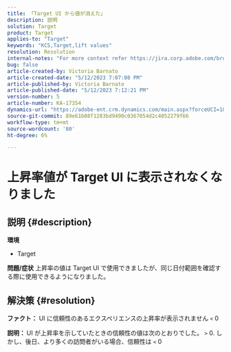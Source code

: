 ```yaml
---
title: 「Target UI から値が消えた」
description: 説明
solution: Target
product: Target
applies-to: "Target"
keywords: "KCS,Target,lift values"
resolution: Resolution
internal-notes: "For more context refer https://jira.corp.adobe.com/browse/TGT-41844"
bug: false
article-created-by: Victoria Barnato
article-created-date: "5/12/2023 7:07:08 PM"
article-published-by: Victoria Barnato
article-published-date: "5/12/2023 7:12:21 PM"
version-number: 5
article-number: KA-17354
dynamics-url: "https://adobe-ent.crm.dynamics.com/main.aspx?forceUCI=1&pagetype=entityrecord&etn=knowledgearticle&id=dd67242c-f8f0-ed11-8849-6045bd006ce9"
source-git-commit: 89e61b08f1283bd9490c0367054d2c4052279f66
workflow-type: tm+mt
source-wordcount: '80'
ht-degree: 6%

---
```


# 上昇率値が Target UI に表示されなくなりました

## 説明 {#description}

<b>環境</b>
- Target

<b>問題/症状</b>
上昇率の値は Target UI で使用できましたが、同じ日付範囲を確認する際に使用できるようになりました。


## 解決策 {#resolution}




<b>ファクト：</b> UI に信頼性のあるエクスペリエンスの上昇率が表示されません `<`  0



<b>説明： </b>UI が上昇率を示していたときの信頼性の値は次のとおりでした。 `>`  0. しかし、後日、より多くの訪問者がいる場合、信頼性は `<`  0

